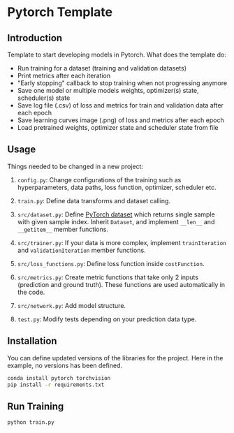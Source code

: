# Pytorch Template

## Introduction

Template to start developing models in Pytorch. What does the template do:

- Run training for a dataset (training and validation datasets)
- Print metrics after each iteration
- "Early stopping" callback to stop training when not progressing anymore
- Save one model or multiple models weights, optimizer(s) state, scheduler(s) state
- Save log file (.csv) of loss and metrics for train and validation data after each epoch
- Save learning curves image (.png) of loss and metrics after each epoch
- Load pretrained weights, optimizer state and scheduler state from file

## Usage

Things needed to be changed in a new project:

1. `config.py`: Change configurations of the training such as hyperparameters, data paths, loss function, optimizer, scheduler etc. 

1. `train.py`: Define data transforms and dataset calling.

1. `src/dataset.py`: Define [PyTorch dataset](https://pytorch.org/tutorials/beginner/data_loading_tutorial.html) which returns single sample with given sample index. Inherit `Dataset`, and implement `__len__` and `__getitem__` member functions.

1. `src/trainer.py`: If your data is more complex, implement `trainIteration` and `validationIteration` member functions.

1. `src/loss_functions.py`: Define loss function inside `costFunction`.

1. `src/metrics.py`: Create metric functions that take only 2 inputs (prediction and ground truth). These functions are used automatically in the code.

1. `src/network.py`: Add model structure.

1. `test.py`: Modify tests depending on your prediction data type.

## Installation

You can define updated versions of the libraries for the project. Here in the example, no versions has been defined.

```bash
conda install pytorch torchvision
pip install -r requirements.txt
```

## Run Training

```bash
python train.py
```
